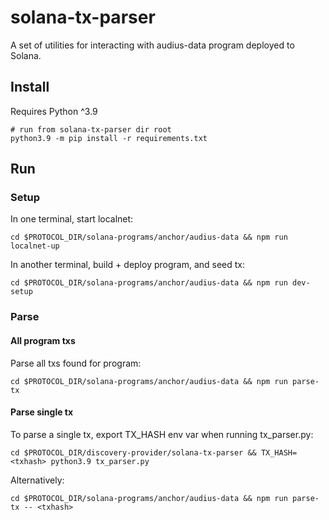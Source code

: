 # solana-tx-parser

A set of utilities for interacting with audius-data program deployed to Solana.

## Install
Requires Python ^3.9
```
# run from solana-tx-parser dir root
python3.9 -m pip install -r requirements.txt
```

## Run
### Setup
In one terminal, start localnet:
```
cd $PROTOCOL_DIR/solana-programs/anchor/audius-data && npm run localnet-up
```

In another terminal, build + deploy program, and seed tx:
```
cd $PROTOCOL_DIR/solana-programs/anchor/audius-data && npm run dev-setup
```

### Parse
#### All program txs
Parse all txs found for program:
```
cd $PROTOCOL_DIR/solana-programs/anchor/audius-data && npm run parse-tx
```

#### Parse single tx
To parse a single tx, export TX_HASH env var when running tx_parser.py:
```
cd $PROTOCOL_DIR/discovery-provider/solana-tx-parser && TX_HASH=<txhash> python3.9 tx_parser.py
```
Alternatively:
```
cd $PROTOCOL_DIR/solana-programs/anchor/audius-data && npm run parse-tx -- <txhash>
```